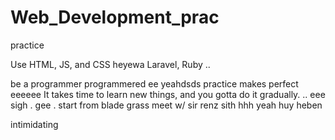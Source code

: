 # Web_Development_prac
practice

Use HTML, JS, and CSS
 heyewa
Laravel, Ruby ..

be a programmer programmered ee
 yeahdsds
practice makes perfect
eeeeee
It takes time to learn new things, and you gotta do it gradually.
..
 eee 
sigh
. gee . start from blade grass meet w/ sir renz
sith
hhh
yeah
huy
heben

intimidating
